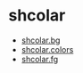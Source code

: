 # shcolar


 - [shcolar.bg](shcolar_bg.md)
 - [shcolar.colors](shcolar_colors.md)
 - [shcolar.fg](shcolar_fg.md)
